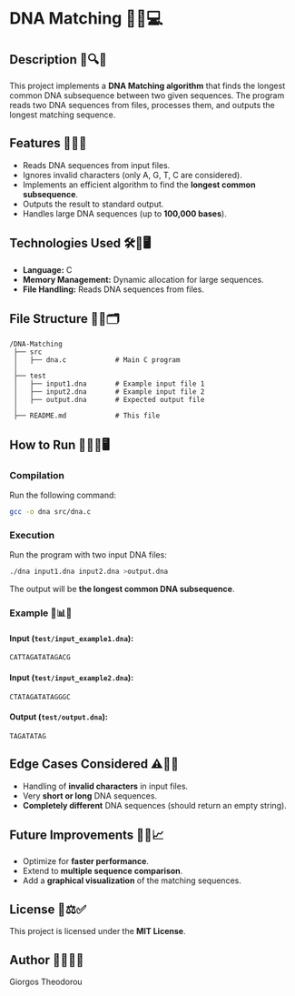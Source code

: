 # DNA Matching 🔬🧬💻

## Description 📝🔍✨

This project implements a **DNA Matching algorithm** that finds the longest common DNA subsequence between two given sequences. The program reads two DNA sequences from files, processes them, and outputs the longest matching sequence.

## Features 🚀📄🧪

- Reads DNA sequences from input files.
- Ignores invalid characters (only A, G, T, C are considered).
- Implements an efficient algorithm to find the **longest common subsequence**.
- Outputs the result to standard output.
- Handles large DNA sequences (up to **100,000 bases**).

## Technologies Used 🛠️💾🖥️

- **Language:** C
- **Memory Management:** Dynamic allocation for large sequences.
- **File Handling:** Reads DNA sequences from files.

## File Structure 📂📁🗂️

```
/DNA-Matching
 ├── src
 │   ├── dna.c            # Main C program
 │
 ├── test
 │   ├── input1.dna       # Example input file 1
 │   ├── input2.dna       # Example input file 2
 │   ├── output.dna       # Expected output file
 │
 ├── README.md            # This file
```

## How to Run 🏃‍♂️💡🖥️

### Compilation

Run the following command:

```sh
gcc -o dna src/dna.c
```

### Execution

Run the program with two input DNA files:

```sh
./dna input1.dna input2.dna >output.dna
```

The output will be **the longest common DNA subsequence**.

### Example 📑📊🔬

#### Input (`test/input_example1.dna`):

```
CATTAGATATAGACG
```

#### Input (`test/input_example2.dna`):

```
CTATAGATATAGGGC
```

#### Output (`test/output.dna`):

```
TAGATATAG
```

## Edge Cases Considered ⚠️🧐✅

- Handling of **invalid characters** in input files.
- Very **short or long** DNA sequences.
- **Completely different** DNA sequences (should return an empty string).

## Future Improvements 🚧💡📈

- Optimize for **faster performance**.
- Extend to **multiple sequence comparison**.
- Add a **graphical visualization** of the matching sequences.

## License 📜⚖️✅

This project is licensed under the **MIT License**.

## Author 👨‍💻📧🔗

Giorgos Theodorou

